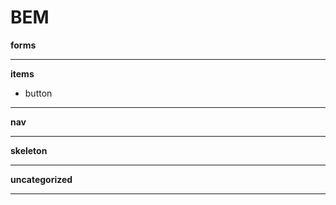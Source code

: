 BEM
===
__forms__
- - -

__items__
*   button
- - -

__nav__
- - -

__skeleton__
- - -

__uncategorized__
- - -
